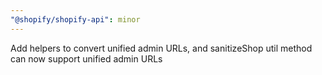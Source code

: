 ```yaml
---
"@shopify/shopify-api": minor
---
```


Add helpers to convert unified admin URLs, and sanitizeShop util method can now support unified admin URLs

